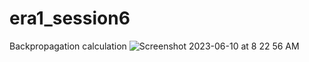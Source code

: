 # era1_session6
Backpropagation calculation
![Screenshot 2023-06-10 at 8 22 56 AM](https://github.com/krdpk17/era1_session6/assets/33544658/75b8eb95-06c7-4f9b-9b1b-fc24d7936cf8)
